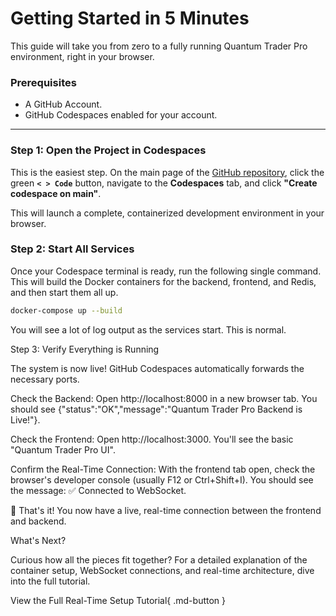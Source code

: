 # Getting Started in 5 Minutes

This guide will take you from zero to a fully running Quantum Trader Pro environment, right in your browser.

### Prerequisites

*   A GitHub Account.
*   GitHub Codespaces enabled for your account.

---

### Step 1: Open the Project in Codespaces

This is the easiest step. On the main page of the [GitHub repository](https://github.com/elderolder/quantum-trader), click the green **`< > Code`** button, navigate to the **Codespaces** tab, and click **"Create codespace on main"**.

This will launch a complete, containerized development environment in your browser.

### Step 2: Start All Services

Once your Codespace terminal is ready, run the following single command. This will build the Docker containers for the backend, frontend, and Redis, and then start them all up.

```bash
docker-compose up --build
```

You will see a lot of log output as the services start. This is normal.

Step 3: Verify Everything is Running

The system is now live! GitHub Codespaces automatically forwards the necessary ports.

Check the Backend: Open http://localhost:8000 in a new browser tab. You should see {"status":"OK","message":"Quantum Trader Pro Backend is Live!"}.

Check the Frontend: Open http://localhost:3000. You'll see the basic "Quantum Trader Pro UI".

Confirm the Real-Time Connection: With the frontend tab open, check the browser's developer console (usually F12 or Ctrl+Shift+I). You should see the message: ✅ Connected to WebSocket.

🎉 That's it! You now have a live, real-time connection between the frontend and backend.

What's Next?

Curious how all the pieces fit together? For a detailed explanation of the container setup, WebSocket connections, and real-time architecture, dive into the full tutorial.

View the Full Real-Time Setup Tutorial{ .md-button }
